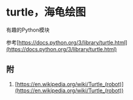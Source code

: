 # turtle，海龟绘图
有趣的Python模块

参考[https://docs.python.org/3/library/turtle.html](https://docs.python.org/3/library/turtle.html)


## 附
1. [https://en.wikipedia.org/wiki/Turtle_(robot)](https://en.wikipedia.org/wiki/Turtle_(robot))